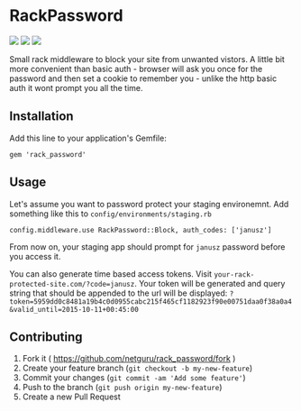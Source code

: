 # RackPassword
![](http://img.shields.io/gem/v/rack_password.svg?style=flat-square)
[![](http://img.shields.io/codeclimate/github/netguru/rack_password.svg?style=flat-square)](https://codeclimate.com/github/netguru/rack_password)
[![](http://img.shields.io/travis/netguru/rack_password.svg?style=flat-square)](ps://travis-ci.org/netguru/rack_password)

Small rack middleware to block your site from unwanted vistors. A little bit more convenient than basic auth - browser will ask you once for the password and then set a cookie to remember you - unlike the http basic auth it wont prompt you all the time.

## Installation

Add this line to your application's Gemfile:

    gem 'rack_password'

## Usage

Let's assume you want to password protect your staging environemnt. Add something like this to `config/environments/staging.rb `


```
config.middleware.use RackPassword::Block, auth_codes: ['janusz']
```

From now on, your staging app should prompt for `janusz` password before you access it.

You can also generate time based access tokens. Visit `your-rack-protected-site.com/?code=janusz`.
Your token will be generated and query string that should be appended to the url will be displayed:
`?token=5959dd0c8481a19b4c0d0955cabc215f465cf1182923f90e00751daa0f38a0a4&valid_until=2015-10-11+00:45:00`

## Contributing

1. Fork it ( https://github.com/netguru/rack_password/fork )
2. Create your feature branch (`git checkout -b my-new-feature`)
3. Commit your changes (`git commit -am 'Add some feature'`)
4. Push to the branch (`git push origin my-new-feature`)
5. Create a new Pull Request
